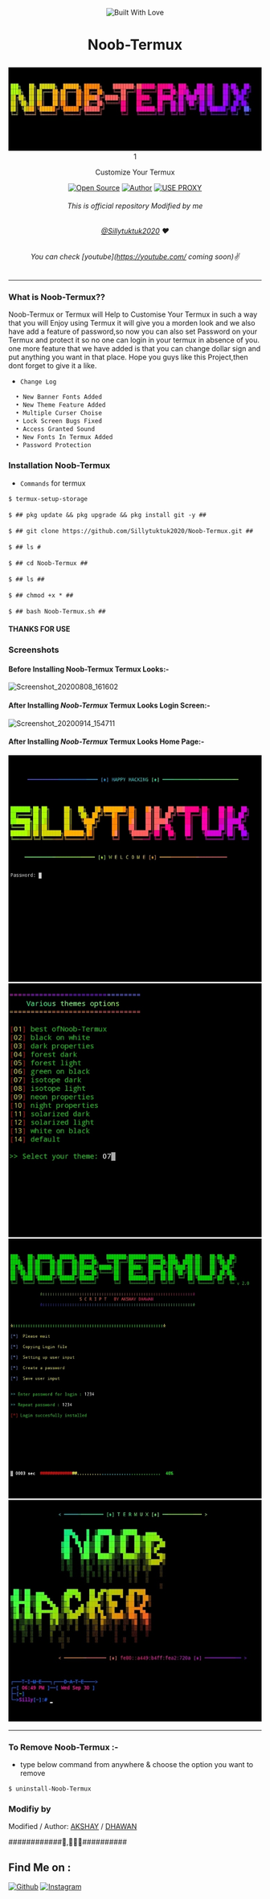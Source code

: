 <p align="center"><a><img title="Built With Love" src="https://forthebadge.com/images/badges/built-for-android.svg"> </a>

# <p align="center">Noob-Termux
<p align="center">
  <img src="https://github.com/sillytuktuk2020/Noob-Termux/blob/master/IMG_20200930_185845.jpg"> 1
</p>
<p align="center">Customize Your Termux
<p align="center">
<a href="https://github.com/Sillytuktuk2020"><img title="Open Source" src="https://img.shields.io/badge/Open%20Source-%E2%99%A5-red" ></a>
<a href="https://github.com/htr-tech"><img title="Author" src="https://img.shields.io/badge/Author%20-Sillytuktuk2020-green.svg?style=for-the-badge&logo=github"></a>
<a href="#"><img title="USE PROXY" src="https://img.shields.io/badge/Use-Proxy-yellowgreen?style=for-the-badge"></a>

</p>

###### <p align="center">*This is official repository Modified  by me*
###### <p align="center"> *[@Sillytuktuk2020](https://www.instagram.com/decent_deep_raadhe/) ❤️*
###### <p align="center"> *You can check [youtube](https://youtube.com/ coming soon)✌*
---
### What is Noob-Termux??

Noob-Termux or Termux will Help to Customise Your Termux in such a way that you will Enjoy using Termux it will give you a morden look and we also have add a feature of password,so now you can also set Password on your Termux and protect it so no one can login in your termux in absence of you.
one more feature that we have added is that you can change dollar sign and put anything you want in that place.
Hope you guys like this Project,then dont forget to give it a like.

* `Change Log` 
```
  • New Banner Fonts Added
  • New Theme Feature Added
  • Multiple Curser Choise 
  • Lock Screen Bugs Fixed
  • Access Granted Sound
  • New Fonts In Termux Added
  • Password Protection
 ```
 ### Installation Noob-Termux
  
* `Commands` for termux
```
$ termux-setup-storage
  
$ ## pkg update && pkg upgrade && pkg install git -y ##

$ ## git clone https://github.com/Sillytuktuk2020/Noob-Termux.git ##

$ ## ls #

$ ## cd Noob-Termux ##

$ ## ls ##

$ ## chmod +x * ##

$ ## bash Noob-Termux.sh ##
```
#### THANKS FOR USE


### Screenshots

#### Before Installing Noob-Termux Termux Looks:-

![Screenshot_20200808_161602](https://user-images.githubusercontent.com/64035221/89708658-86510580-d996-11ea-9739-aae202ce3ee2.jpg)

#### After Installing _Noob-Termux_ Termux Looks Login Screen:-

![Screenshot_20200914_154711](https://user-images.githubusercontent.com/64035221/93075754-e298fa80-f6a3-11ea-979d-97ff94c2ddf5.jpg)

#### After Installing _Noob-Termux_ Termux Looks Home Page:-

![Screenshot_20200901_150716](https://github.com/sillytuktuk2020/Noob-Termux/blob/master/IMG_20200930_185424.jpg)
![Screenshot_20200901_151852](https://github.com/sillytuktuk2020/Noob-Termux/blob/master/IMG_20200930_185533.jpg)
![Screenshot_20200901_152348](https://github.com/sillytuktuk2020/Noob-Termux/blob/master/IMG_20200930_185553.jpg)
![Screenshot_20200901_152938](https://github.com/sillytuktuk2020/Noob-Termux/blob/master/IMG_20200930_190002.jpg)



***

### To Remove Noob-Termux :- 

* type below command from anywhere & choose the option you want to remove
```
$ uninstall-Noob-Termux
```
### Modifiy by

Modified / Author: [AKSHAY]() / [DHAWAN](https://github.com/Sillytuktuk2020)

############💓,💓💓💓##########

## Find Me on :
[![Github](https://img.shields.io/badge/Github-Sillytuktuk2020-green?style=for-the-badge&logo=github)](https://github.com/sillytuktuk2020)
[![Instagram](https://img.shields.io/badge/IG-decent__deep__raadhe-yellowgreen?style=for-the-badge&logo=instagram)](https://www.instagram.com/decent_deep_raadhe)


